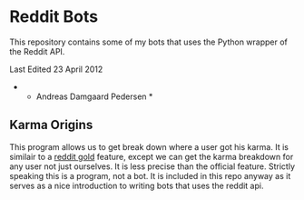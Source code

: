 Reddit Bots
========

This repository contains some of my bots that uses the Python wrapper of the Reddit API.

Last Edited 23 April 2012
* - Andreas Damgaard Pedersen *

Karma Origins
-------------

This program allows us to get break down where a user got his karma. It is similair to a [reddit gold](http://www.reddit.com/help/gold) feature, except we can get the karma breakdown for any user not just ourselves. It is less precise than the official feature. Strictly speaking this is a program, not a bot. It is included in this repo anyway as it serves as a nice introduction to writing bots that uses the reddit api.
